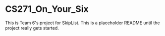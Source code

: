 # CS271_On_Your_Six

This is Team 6's project for SkipList. This is a placeholder README until the project really gets started.

